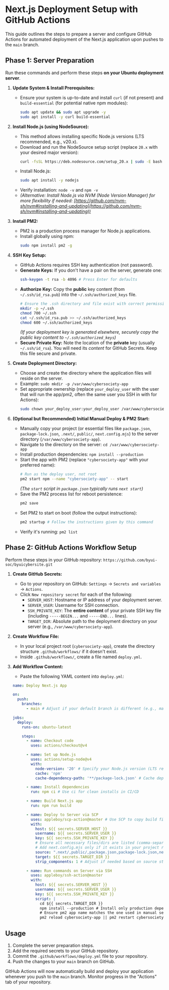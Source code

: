 # Next.js Deployment Setup with GitHub Actions

This guide outlines the steps to prepare a server and configure GitHub Actions
for automated deployment of the Next.js application upon pushes to the `main`
branch.

## Phase 1: Server Preparation

Run these commands and perform these steps **on your Ubuntu deployment server**.

1.  **Update System & Install Prerequisites:**
    *   Ensure your system is up-to-date and install `curl` (if not present) and `build-essential` (for potential native npm modules):
        ```bash
        sudo apt update && sudo apt upgrade -y
        sudo apt install -y curl build-essential
        ```

2.  **Install Node.js (using NodeSource):**
    *   This method allows installing specific Node.js versions (LTS recommended, e.g., v20.x).
    *   Download and run the NodeSource setup script (replace `20.x` with your desired major version):
        ```bash
        curl -fsSL https://deb.nodesource.com/setup_20.x | sudo -E bash -
        ```
    *   Install Node.js:
        ```bash
        sudo apt install -y nodejs
        ```
    *   Verify installation: `node -v` and `npm -v`
    *   *(Alternative: Install Node.js via NVM (Node Version Manager) for more flexibility if needed: [https://github.com/nvm-sh/nvm#installing-and-updating](https://github.com/nvm-sh/nvm#installing-and-updating))* 

3.  **Install PM2:**
    *   PM2 is a production process manager for Node.js applications.
    *   Install globally using npm:
        ```bash
        sudo npm install pm2 -g
        ```

4.  **SSH Key Setup:**
    *   GitHub Actions requires SSH key authentication (not password).
    *   **Generate Keys:** If you don't have a pair on the server, generate one:
        ```bash
        ssh-keygen -t rsa -b 4096 # Press Enter for defaults
        ```
    *   **Authorize Key:** Copy the **public** key content (from `~/.ssh/id_rsa.pub`) into the `~/.ssh/authorized_keys` file.
        ```bash
        # Ensure the .ssh directory and file exist with correct permissions
        mkdir -p ~/.ssh
        chmod 700 ~/.ssh
        cat ~/.ssh/id_rsa.pub >> ~/.ssh/authorized_keys
        chmod 600 ~/.ssh/authorized_keys
        ```
        *(If your deployment key is generated elsewhere, securely copy the public key content to `~/.ssh/authorized_keys`)*
    *   **Secure Private Key:** Note the location of the **private** key (usually `~/.ssh/id_rsa`). You will need its *content* for GitHub Secrets. Keep this file secure and private.

5.  **Create Deployment Directory:**
    *   Choose and create the directory where the application files will reside on the server.
    *   Example: `sudo mkdir -p /var/www/cybersociety-app`
    *   Set appropriate ownership (replace `your_deploy_user` with the user that will run the app/pm2, often the same user you SSH in with for Actions):
        ```bash
        sudo chown your_deploy_user:your_deploy_user /var/www/cybersociety-app
        ```

6.  **(Optional but Recommended) Initial Manual Deploy & PM2 Start:**
    *   Manually copy your project (or essential files like `package.json`, `package-lock.json`, `.next/`, `public/`, `next.config.mjs`) to the server directory (`/var/www/cybersociety-app`).
    *   Navigate to the directory on the server: `cd /var/www/cybersociety-app`
    *   Install production dependencies: `npm install --production`
    *   Start the app with PM2 (replace `"cybersociety-app"` with your preferred name):
        ```bash
        # Run as the deploy user, not root
        pm2 start npm --name "cybersociety-app" -- start 
        ```
        *(The `start` script in `package.json` typically runs `next start`)*
    *   Save the PM2 process list for reboot persistence:
        ```bash
        pm2 save
        ```
    *   Set PM2 to start on boot (follow the output instructions):
        ```bash
        pm2 startup # Follow the instructions given by this command
        ```
    *   Verify it's running: `pm2 list`

## Phase 2: GitHub Actions Workflow Setup

Perform these steps in your GitHub repository: `https://github.com/byui-soc/byuicybersite.git`

1.  **Create GitHub Secrets:**
    *   Go to your repository on GitHub: `Settings` -> `Secrets and variables` -> `Actions`.
    *   Click `New repository secret` for each of the following:
        *   `SERVER_HOST`: Hostname or IP address of your deployment server.
        *   `SERVER_USER`: Username for SSH connection.
        *   `SSH_PRIVATE_KEY`: The **entire content** of your private SSH key file (including `-----BEGIN...` and `-----END...` lines).
        *   `TARGET_DIR`: Absolute path to the deployment directory on your server (e.g., `/var/www/cybersociety-app`).

2.  **Create Workflow File:**
    *   In your local project root (`cybersociety-app`), create the directory structure `.github/workflows/` if it doesn't exist.
    *   Inside `.github/workflows/`, create a file named `deploy.yml`.

3.  **Add Workflow Content:**
    *   Paste the following YAML content into `deploy.yml`:

    ```yaml
    name: Deploy Next.js App

    on:
      push:
        branches:
          - main # Adjust if your default branch is different (e.g., master)

    jobs:
      deploy:
        runs-on: ubuntu-latest

        steps:
          - name: Checkout code
            uses: actions/checkout@v4

          - name: Set up Node.js
            uses: actions/setup-node@v4
            with:
              node-version: '20' # Specify your Node.js version (LTS recommended)
              cache: 'npm'
              cache-dependency-path: '**/package-lock.json' # Cache dependencies

          - name: Install dependencies
            run: npm ci # Use ci for clean installs in CI/CD

          - name: Build Next.js app
            run: npm run build

          - name: Deploy to Server via SCP
            uses: appleboy/scp-action@master # Use SCP to copy build files
            with:
              host: ${{ secrets.SERVER_HOST }}
              username: ${{ secrets.SERVER_USER }}
              key: ${{ secrets.SSH_PRIVATE_KEY }}
              # Ensure all necessary files/dirs are listed (comma-separated)
              # Add next.config.mjs only if it exists in your project root
              source: ".next/,public/,package.json,package-lock.json,next.config.mjs" 
              target: ${{ secrets.TARGET_DIR }}
              strip_components: 1 # Adjust if needed based on source structure

          - name: Run commands on Server via SSH
            uses: appleboy/ssh-action@master
            with:
              host: ${{ secrets.SERVER_HOST }}
              username: ${{ secrets.SERVER_USER }}
              key: ${{ secrets.SSH_PRIVATE_KEY }}
              script: |
                cd ${{ secrets.TARGET_DIR }}
                npm install --production # Install only production dependencies
                # Ensure pm2 app name matches the one used in manual setup
                pm2 reload cybersociety-app || pm2 restart cybersociety-app 
    ```

## Usage

1.  Complete the server preparation steps.
2.  Add the required secrets to your GitHub repository.
3.  Commit the `.github/workflows/deploy.yml` file to your repository.
4.  Push the changes to your `main` branch on GitHub.

GitHub Actions will now automatically build and deploy your application whenever you push to the `main` branch. Monitor progress in the "Actions" tab of your repository. 